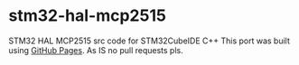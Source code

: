# stm32-hal-mcp2515
STM32 HAL MCP2515  src code for STM32CubeIDE C++
This port was built using [GitHub Pages]([https://pages.github.com/](https://github.com/autowp/arduino-mcp2515)).
As IS no pull requests pls.
